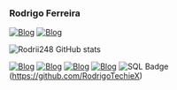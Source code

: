 ### Rodrigo Ferreira 


[![Blog](https://img.shields.io/badge/WhatsApp-25D366?style=for-the-badge&logo=whatsapp&logoColor=white)](https://api.whatsapp.com/send?phone=5521985335344) [![Blog](https://img.shields.io/badge/LinkedIn-0077B5?style=for-the-badge&logo=linkedin&logoColor=white)](https://www.linkedin.com/in/rodrigo-ferreira-325527272/)  

![Rodrii248 GitHub stats](https://github-readme-stats.vercel.app/api?username=RodrigoTechieX&show_icons=true&theme=dark)

[![Blog](https://img.shields.io/badge/HTML5-E34F26?style=for-the-badge&logo=html5&logoColor=white)](https://github.com/RodrigoTechieX/Site) [![Blog](https://img.shields.io/badge/CSS3-1572B6?style=for-the-badge&logo=css3&logoColor=white)](https://github.com/RodrigoTechieX/Site) [![Blog](https://img.shields.io/badge/Java-ED8B00?style=for-the-badge&logo=openjdk&logoColor=white)](https://github.com/RodrigoTechieX/Sistema-de-Controle-de-Estoque) [![Blog](https://img.shields.io/badge/Python-3776AB?style=for-the-badge&logo=python&logoColor=white)](https://github.com/RodrigoTechieX/Sistema-de-gestao-de-dados) ![SQL Badge](https://img.shields.io/badge/SQL-%230074C1.svg?style=for-the-badge&logo=sql&logoColor=white)(https://github.com/RodrigoTechieX)

